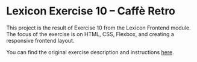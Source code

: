 # Lexicon Exercise 10 – Caffè Retro
This project is the result of Exercise 10 from the Lexicon Frontend module. The focus of the exercise is on HTML, CSS, Flexbox, and creating a responsive frontend layout.

You can find the original exercise description and instructions [here](https://github.com/Lexicon-LTU-2025/exercise-html-css-caffe-retro).
